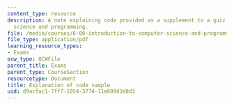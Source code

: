 ```yaml
---
content_type: resource
description: A note explaining code provided as a supplement to a quiz on computer
  science and programming.
file: /media/courses/6-00-introduction-to-computer-science-and-programming-fall-2008/d9acfac17ff71054377411e609d3d8d3_q3_explain.pdf
file_type: application/pdf
learning_resource_types:
- Exams
ocw_type: OCWFile
parent_title: Exams
parent_type: CourseSection
resourcetype: Document
title: Explanation of code sample
uid: d9acfac1-7ff7-1054-3774-11e609d3d8d3
---
```

